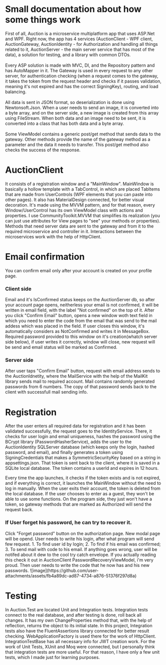 <b><h1>Small documentation about how some things work</h1></b>
First of all, Auction is a microservice multiplatform app that uses ASP.Net and WPF. Right now, the app has 4 services (AuctionClient - WPF client, AuctionGateway, AuctionIdentity - for Authorization and handling all things related to it, AuctionServer - the main server service that has most of the data), a solution for testing, and a library with common DTOs.<br><br>
Every ASP solution is made with MVC, DI, and the Repository pattern and has AutoMapper in it. The Gateway is used in every request to any other server, for authentication checking (when a request comes to the gateway, it takes the token from the request header and checks if it passes validation, meaning it's not expired and has the correct SigningKey), routing, and load balancing. <br><br>
All data is sent in JSON format, so deserialization is done using Newtonsoft.Json. When a user needs to send an image, it is converted into a byte array, and on the server side, a new image is created from this array using FileStream. When both data and an image need to be sent, it is converted into a class that has both data and a byte array.<br><br>
Some ViewModel contains a generic post/get method that sends data to the gateway. Other methods provide the name of the gateway method as a parameter and the data it needs to transfer. This post/get method also checks the success of the response.

<b><h1>AuctionClient</h1></b>
It consists of a registration window and a "MainWindow". MainWindow is basically a hollow template with a TabControl, in which are placed TabItems that are made from UserControls (WPF elements that you can paste into other pages). It also has MaterialDesign connected, for better visual decoration. It's made using the MVVM pattern, and for that reason, every Window/UserControl has its own ViewModel class with actions and properties. I use CommunityToolkit.MVVM that simplifies its realization (you can just use attributes for View pages to "see" your methods or properties). Methods that need server data are sent to the gateway and from it to the required microservice and controller in it. Interactions between the microservices work with the help of HttpClient.

<b><h1>Email confirmation</h1></b>
You can confirm email only after your account is created on your profile page.

<h3>Client side</h3>
Email and it's IsConfirmed status keeps on the AuctionServer db, so after your account page opens, neitherless your email is not confirmed, it will be written in email field, with the label "Not confirmed" on the top of it. After you click "Confirm Email" button, opens a new window woth text field in which you need to enter the code from the email that was send to the mail addess which was placed in the field. If user closes this window, it's automatically considers as NotConfirmed and writes it in MessageBox. Required password provided to this window on it's creation(whatch server side below), if user writes it correctly, window will close, new request will be send and email status will be marked as Confirmed.<br>

<h3>Server side</h3>
After user taps "Confirm Email" button, request with email address sends to the AuctionIdnetity, where the MailService with the help of the MailKit library sends mail to required account. Mail contains randomly generated passwords from 6 numbers. The copy of that password sends back to the client with successfull mail sending info.

<b><h1>Registration</h1></b>
After the user enters all required data for registration and it has been validated successfully, the request goes to the IdentityService. There, it checks for user login and email uniqueness, hashes the password using the BCrypt library (PasswordHasherService), adds the user to the AuctionIdentity SQLServer database (which keeps only the login, hashed password, and email), and finally generates a token using SigningCredentials that makes a SymmetricSecurityKey based on a string in appsettings.json. That token is sent back to the client, where it is saved in a SQLite local database. The token contains a userId and expires in 12 hours.<br>

Every time the app launches, it checks if the token exists and is not expired, and if everything is correct, it launches the MainWindow without the need to log in manually. When the user exits their account, the token is deleted from the local database. If the user chooses to enter as a guest, they won't be able to use some functions. On the program side, they just won't have a token, so gateway methods that are marked as Authorized will send the request back.

<h3>If User forget his password, he can try to recover it.</h3>
Click "Forget password" button on the authorization page. New modal page will be opend. User needs to write his login, after what program will send few request. 1. To find user id by login; 2. To find if his email was confirmed; 3. To send mail with code to his email. If anything goes wrong, user will be notifed about it dew to the cool try catch envelope. If you actually reading this check it out in AuctionClient PasswordRecoveryViewModel, i'm very proud. Then user needs to write the code that he now has and his new passwords.
![image](https://github.com/user-attachments/assets/fb4a89dc-ad87-4734-a876-51376f297d8a)

<b><h1>Testing</h1></b>
In Auction.Test are located Unit and Integration tests. Integration tests connect to the real database, and after testing is done, roll back all changes. It has my own ChangeProperties method that, with the help of reflection, returns the object to its initial state. In this project, Integration tests also have the FluentAssertions library connected for better result checking. WebApplicationFactory is used there for the work of HttpClient. IntegrationTestBase has all necessary info for JWT creation work. For the work of Unit Tests, XUnit and Moq were connected, but I personally think that integration tests are more useful. For that reason, I have only a few unit tests, which I made just for learning purposes.
